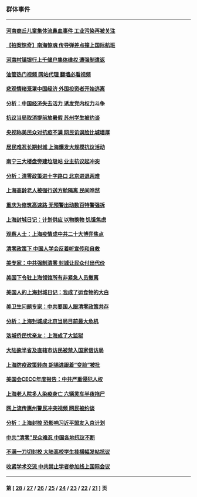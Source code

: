 ### 群体事件
---
#### [河南商丘儿童集体流鼻血事件 工业污染再被关注](../../pages/ncid279/n13747065.md?05292045) 
#### [【拍案惊奇】南海惊魂 传导弹差点撞上国际航班](../../pages/ncid279/n13746784.md?05292045) 
#### [河南村镇银行上千储户集体维权 遭强制遣返](../../pages/ncid279/n13743906.md?05292045) 
#### [油管热门视频 网站代理 翻墙必看视频](http://209.222.30.114:81/youtube.html?05292045)
#### [悲观情绪笼罩中国经济 外国投资者开始逃离](../../pages/ncid279/n13743825.md?05292045) 
#### [分析：中国经济失去活力 诱发党内权力斗争](../../pages/ncid279/n13740219.md?05292045) 
#### [抗议当局取消提前放暑假 苏州学生被约谈](../../pages/ncid279/n13738981.md?05292045) 
#### [央视称美民众对抗疫不满 网民讥讽脸比城墙厚](../../pages/ncid279/n13738685.md?05292045) 
#### [居民难忍长期封城 上海爆发大规模抗议活动](../../pages/ncid279/n13724894.md?05292045) 
#### [南宁三大楼盘旁建垃圾站 业主抗议起冲突](../../pages/ncid279/n13723244.md?05292045) 
#### [分析：清零政策进十字路口 北京进退两难](../../pages/ncid279/n13722760.md?05292045) 
#### [上海高龄老人被强行送方舱隔离 民间哗然](../../pages/ncid279/n13717318.md?05292045) 
#### [重庆为修筑高速路 无预警出动数百特警强拆](../../pages/ncid279/n13716893.md?05292045) 
#### [上海封城日记：计划供应 以物换物 饥饿焦虑](../../pages/ncid279/n13715646.md?05292045) 
#### [观察人士：上海疫情成中共二十大博弈焦点](../../pages/ncid279/n13713349.md?05292045) 
#### [清零政策下 中国人学会反着听宣传和自救](../../pages/ncid279/n13711002.md?05292045) 
#### [美专家：中共强制清零 封城让民众付出代价](../../pages/ncid279/n13709482.md?05292045) 
#### [美国下令驻上海领馆所有非紧急人员撤离](../../pages/ncid279/n13709373.md?05292045) 
#### [美国人的上海封城日记：我成了运食物的大白](../../pages/ncid279/n13707573.md?05292045) 
#### [美卫生问题专家：中共要国人跟清零政策共存](../../pages/ncid279/n13705925.md?05292045) 
#### [分析：上海封城成北京当局目前最大危机](../../pages/ncid279/n13702771.md?05292045) 
#### [洛城侨民忧亲友：上海成了大监狱](../../pages/ncid279/n13693937.md?05292045) 
#### [大陆逾半省及直辖市访民被禁入国家信访局](../../pages/ncid279/n13689201.md?05292045) 
#### [上海防疫政策转向 胡锡进跟着“变脸”被批](../../pages/ncid279/n13688098.md?05292045) 
#### [美国会CECC年度报告：中共严重侵犯人权](../../pages/ncid279/n13687784.md?05292045) 
#### [上海老人院多人染疫身亡 六辆灵车半夜拖尸](../../pages/ncid279/n13687060.md?05292045) 
#### [网上流传惠州警民冲突视频 网民被约谈](../../pages/ncid279/n13687562.md?05292045) 
#### [分析：上海封控 恐影响习近平盟友入京计划](../../pages/ncid279/n13686881.md?05292045) 
#### [中共“清零”民众难忍 中国各地抗议不断](../../pages/ncid279/n13685186.md?05292045) 
#### [不满一刀切封校 大陆高校学生挂横幅发帖抗议](../../pages/ncid279/n13683669.md?05292045) 
#### [收紧学术交流 中共禁止学者参加线上国际会议](../../pages/ncid279/n13684255.md?05292045) 

---
#### 第 [ [28](./28.md?05292045) / [27](./27.md?05292045) / [26](./26.md?05292045) / [25](./25.md?05292045) / [24](./24.md?05292045) / [23](./23.md?05292045) / [22](./22.md?05292045) / [21](./21.md?05292045) ] 页
